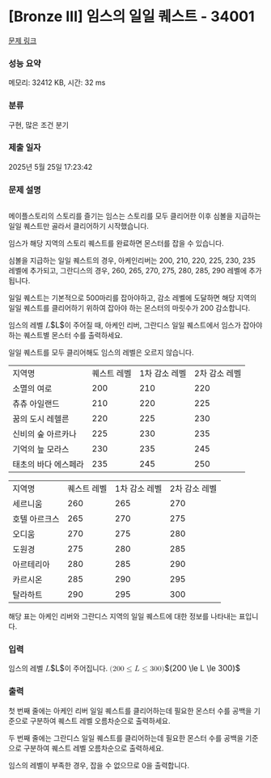 # [Bronze III] 임스의 일일 퀘스트 - 34001 

[문제 링크](https://www.acmicpc.net/problem/34001) 

### 성능 요약

메모리: 32412 KB, 시간: 32 ms

### 분류

구현, 많은 조건 분기

### 제출 일자

2025년 5월 25일 17:23:42

### 문제 설명

<p style="text-align: center;"><img alt="" src="https://upload.acmicpc.net/ab071a9e-3505-4951-ab0b-b71263bf46d5/-/preview/"></p>

<p>메이플스토리의 스토리를 즐기는 임스는 스토리를 모두 클리어한 이후 심볼을 지급하는 일일 퀘스트만 골라서 클리어하기 시작했습니다.</p>

<p>임스가 해당 지역의 스토리 퀘스트를 완료하면 몬스터를 잡을 수 있습니다.</p>

<p>심볼을 지급하는 일일 퀘스트의 경우, 아케인리버는 200, 210, 220, 225, 230, 235 레벨에 추가되고, 그란디스의 경우, 260, 265, 270, 275, 280, 285, 290 레벨에 추가됩니다.</p>

<p>일일 퀘스트는 기본적으로 500마리를 잡아야하고, 감소 레벨에 도달하면 해당 지역의 일일 퀘스트를 클리어하기 위하여 잡아야 하는 몬스터의 마릿수가 200 감소합니다.</p>

<p>임스의 레벨 <mjx-container class="MathJax" jax="CHTML" style="font-size: 109%; position: relative;"><mjx-math class="MJX-TEX" aria-hidden="true"><mjx-mi class="mjx-i"><mjx-c class="mjx-c1D43F TEX-I"></mjx-c></mjx-mi></mjx-math><mjx-assistive-mml unselectable="on" display="inline"><math xmlns="http://www.w3.org/1998/Math/MathML"><mi>L</mi></math></mjx-assistive-mml><span aria-hidden="true" class="no-mathjax mjx-copytext">$L$</span></mjx-container>이 주어질 때, 아케인 리버, 그란디스 일일 퀘스트에서 임스가 잡아야 하는 퀘스트별 몬스터 수를 출력하세요.</p>

<p>일일 퀘스트를 모두 클리어해도 임스의 레벨은 오르지 않습니다.</p>

<table class="table table-bordered td-center table-center-50">
	<tbody>
		<tr>
			<td>지역명</td>
			<td>퀘스트 레벨</td>
			<td>1차 감소 레벨</td>
			<td>2차 감소 레벨</td>
		</tr>
		<tr>
			<td>소멸의 여로</td>
			<td>200</td>
			<td>210</td>
			<td>220</td>
		</tr>
		<tr>
			<td>츄츄 아일랜드</td>
			<td>210</td>
			<td>220</td>
			<td>225</td>
		</tr>
		<tr>
			<td>꿈의 도시 레헬른</td>
			<td>220</td>
			<td>225</td>
			<td>230</td>
		</tr>
		<tr>
			<td>신비의 숲 아르카나</td>
			<td>225</td>
			<td>230</td>
			<td>235</td>
		</tr>
		<tr>
			<td>기억의 늪 모라스</td>
			<td>230</td>
			<td>235</td>
			<td>245</td>
		</tr>
		<tr>
			<td>태초의 바다 에스페라</td>
			<td>235</td>
			<td>245</td>
			<td>250</td>
		</tr>
	</tbody>
</table>

<table class="table table-bordered td-center table-center-50">
	<tbody>
		<tr>
			<td>지역명</td>
			<td>퀘스트 레벨</td>
			<td>1차 감소 레벨</td>
			<td>2차 감소 레벨</td>
		</tr>
		<tr>
			<td>세르니움</td>
			<td>260</td>
			<td>265</td>
			<td>270</td>
		</tr>
		<tr>
			<td>호텔 아르크스</td>
			<td>265</td>
			<td>270</td>
			<td>275</td>
		</tr>
		<tr>
			<td>오디움</td>
			<td>270</td>
			<td>275</td>
			<td>280</td>
		</tr>
		<tr>
			<td>도원경</td>
			<td>275</td>
			<td>280</td>
			<td>285</td>
		</tr>
		<tr>
			<td>아르테리아</td>
			<td>280</td>
			<td>285</td>
			<td>290</td>
		</tr>
		<tr>
			<td>카르시온</td>
			<td>285</td>
			<td>290</td>
			<td>295</td>
		</tr>
		<tr>
			<td>탈라하트</td>
			<td>290</td>
			<td>295</td>
			<td>300</td>
		</tr>
	</tbody>
</table>

<p>해당 표는 아케인 리버와 그란디스 지역의 일일 퀘스트에 대한 정보를 나타내는 표입니다.</p>

### 입력 

 <p>임스의 레벨 <mjx-container class="MathJax" jax="CHTML" style="font-size: 109%; position: relative;"><mjx-math class="MJX-TEX" aria-hidden="true"><mjx-mi class="mjx-i"><mjx-c class="mjx-c1D43F TEX-I"></mjx-c></mjx-mi></mjx-math><mjx-assistive-mml unselectable="on" display="inline"><math xmlns="http://www.w3.org/1998/Math/MathML"><mi>L</mi></math></mjx-assistive-mml><span aria-hidden="true" class="no-mathjax mjx-copytext">$L$</span></mjx-container>이 주어집니다. <mjx-container class="MathJax" jax="CHTML" style="font-size: 109%; position: relative;"><mjx-math class="MJX-TEX" aria-hidden="true"><mjx-mo class="mjx-n"><mjx-c class="mjx-c28"></mjx-c></mjx-mo><mjx-mn class="mjx-n"><mjx-c class="mjx-c32"></mjx-c><mjx-c class="mjx-c30"></mjx-c><mjx-c class="mjx-c30"></mjx-c></mjx-mn><mjx-mo class="mjx-n" space="4"><mjx-c class="mjx-c2264"></mjx-c></mjx-mo><mjx-mi class="mjx-i" space="4"><mjx-c class="mjx-c1D43F TEX-I"></mjx-c></mjx-mi><mjx-mo class="mjx-n" space="4"><mjx-c class="mjx-c2264"></mjx-c></mjx-mo><mjx-mn class="mjx-n" space="4"><mjx-c class="mjx-c33"></mjx-c><mjx-c class="mjx-c30"></mjx-c><mjx-c class="mjx-c30"></mjx-c></mjx-mn><mjx-mo class="mjx-n"><mjx-c class="mjx-c29"></mjx-c></mjx-mo></mjx-math><mjx-assistive-mml unselectable="on" display="inline"><math xmlns="http://www.w3.org/1998/Math/MathML"><mo stretchy="false">(</mo><mn>200</mn><mo>≤</mo><mi>L</mi><mo>≤</mo><mn>300</mn><mo stretchy="false">)</mo></math></mjx-assistive-mml><span aria-hidden="true" class="no-mathjax mjx-copytext">$(200 \le L \le 300)$</span> </mjx-container></p>

### 출력 

 <p>첫 번째 줄에는 아케인 리버 일일 퀘스트를 클리어하는데 필요한 몬스터 수를 공백을 기준으로 구분하여 퀘스트 레벨 오름차순으로 출력하세요.</p>

<p>두 번째 줄에는 그란디스 일일 퀘스트를 클리어하는데 필요한 몬스터 수를 공백을 기준으로 구분하여 퀘스트 레벨 오름차순으로 출력하세요.</p>

<p>임스의 레벨이 부족한 경우, 잡을 수 없으므로 0을 출력합니다.</p>

